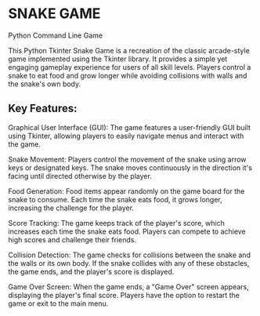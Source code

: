 # SNAKE GAME


Python Command Line Game 

This Python Tkinter Snake Game is a recreation of the classic arcade-style game implemented using the Tkinter library. It provides a simple yet engaging gameplay experience for users of all skill levels. Players control a snake to eat food and grow longer while avoiding collisions with walls and the snake's own body.

## Key Features:

Graphical User Interface (GUI): The game features a user-friendly GUI built using Tkinter, allowing players to easily navigate menus and interact with the game.

Snake Movement: Players control the movement of the snake using arrow keys or designated keys. The snake moves continuously in the direction it's facing until directed otherwise by the player.

Food Generation: Food items appear randomly on the game board for the snake to consume. Each time the snake eats food, it grows longer, increasing the challenge for the player.

Score Tracking: The game keeps track of the player's score, which increases each time the snake eats food. Players can compete to achieve high scores and challenge their friends.

Collision Detection: The game checks for collisions between the snake and the walls or its own body. If the snake collides with any of these obstacles, the game ends, and the player's score is displayed.

Game Over Screen: When the game ends, a "Game Over" screen appears, displaying the player's final score. Players have the option to restart the game or exit to the main menu.
